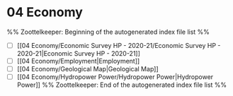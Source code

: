 # 04 Economy
%% Zoottelkeeper: Beginning of the autogenerated index file list  %%
- [ ]  [[04 Economy/Economic Survey HP - 2020-21/Economic Survey HP - 2020-21|Economic Survey HP - 2020-21]]
- [ ]  [[04 Economy/Employment|Employment]]
- [ ]  [[04 Economy/Geological Map|Geological Map]]
- [ ]  [[04 Economy/Hydropower Power/Hydropower Power|Hydropower Power]]
%% Zoottelkeeper: End of the autogenerated index file list  %%
